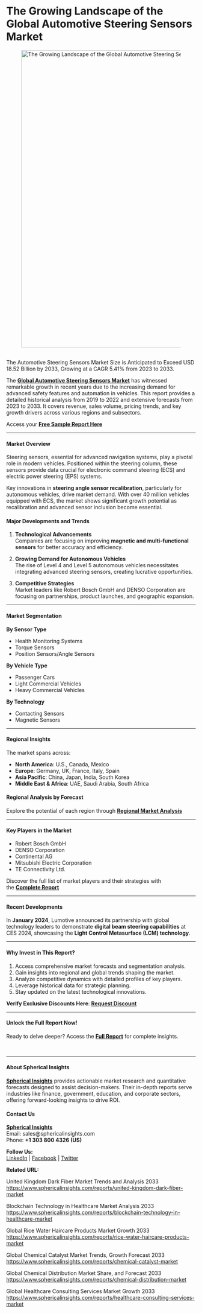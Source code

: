 <h1>The Growing Landscape of the Global Automotive Steering Sensors Market</h1>
<figure class="content-body__image"><img class="lazyload" src="https://fortunetelleroracle.com/upload/media/posts/2025-01/10/the-growing-landscape-of-the-global-automotive-steering-sensors-market_1736491948-b.jpg" alt="The Growing Landscape of the Global Automotive Steering Sensors Market" width="788" data-src="https://fortunetelleroracle.com/upload/media/posts/2025-01/10/the-growing-landscape-of-the-global-automotive-steering-sensors-market_1736491948-b.jpg" /></figure>
<div>&nbsp;</div>
<div class="content-body__description">The Automotive Steering Sensors Market Size is Anticipated to Exceed USD 18.52 Billion by 2033, Growing at a CAGR 5.41% from 2023 to 2033.</div>
<div class="content-body__detail">
<section id="section_0" class="entry fr-view">
<p>The&nbsp;<strong><a href="https://www.sphericalinsights.com/reports/automotive-steering-sensors-market" target="_blank" rel="noopener">Global Automotive Steering Sensors Market</a></strong>&nbsp;has witnessed remarkable growth in recent years due to the increasing demand for advanced safety features and automation in vehicles. This report provides a detailed historical analysis from 2019 to 2022 and extensive forecasts from 2023 to 2033. It covers revenue, sales volume, pricing trends, and key growth drivers across various regions and subsectors.</p>
<p>Access your&nbsp;<strong><a href="https://www.sphericalinsights.com/request-sample/5542" target="_blank" rel="noopener">Free Sample Report Here</a></strong></p>
<hr />
<h4><strong>Market Overview</strong></h4>
<p>Steering sensors, essential for advanced navigation systems, play a pivotal role in modern vehicles. Positioned within the steering column, these sensors provide data crucial for electronic command steering (ECS) and electric power steering (EPS) systems.</p>
<p>Key innovations in&nbsp;<strong>steering angle sensor recalibration</strong>, particularly for autonomous vehicles, drive market demand. With over 40 million vehicles equipped with ECS, the market shows significant growth potential as recalibration and advanced sensor inclusion become essential.</p>
<h4><strong>Major Developments and Trends</strong></h4>
<ol>
<li>
<p><strong>Technological Advancements</strong><br />Companies are focusing on improving&nbsp;<strong>magnetic and multi-functional sensors</strong>&nbsp;for better accuracy and efficiency.</p>
</li>
<li>
<p><strong>Growing Demand for Autonomous Vehicles</strong><br />The rise of Level 4 and Level 5 autonomous vehicles necessitates integrating advanced steering sensors, creating lucrative opportunities.</p>
</li>
<li>
<p><strong>Competitive Strategies</strong><br />Market leaders like Robert Bosch GmbH and DENSO Corporation are focusing on partnerships, product launches, and geographic expansion.</p>
</li>
</ol>
<hr />
<h4><strong>Market Segmentation</strong></h4>
<p><strong>By Sensor Type</strong></p>
<ul>
<li>Health Monitoring Systems</li>
<li>Torque Sensors</li>
<li>Position Sensors/Angle Sensors</li>
</ul>
<p><strong>By Vehicle Type</strong></p>
<ul>
<li>Passenger Cars</li>
<li>Light Commercial Vehicles</li>
<li>Heavy Commercial Vehicles</li>
</ul>
<p><strong>By Technology</strong></p>
<ul>
<li>Contacting Sensors</li>
<li>Magnetic Sensors</li>
</ul>
<hr />
<h4><strong>Regional Insights</strong></h4>
<p>The market spans across:</p>
<ul>
<li><strong>North America</strong>: U.S., Canada, Mexico</li>
<li><strong>Europe</strong>: Germany, UK, France, Italy, Spain</li>
<li><strong>Asia Pacific</strong>: China, Japan, India, South Korea</li>
<li><strong>Middle East &amp; Africa</strong>: UAE, Saudi Arabia, South Africa</li>
</ul>
<h4><strong>Regional Analysis by Forecast</strong></h4>
<p>Explore the potential of each region through&nbsp;<strong><a href="https://www.sphericalinsights.com/reports/automotive-steering-sensors-market" target="_blank" rel="noopener">Regional Market Analysis</a></strong></p>
<hr />
<h4><strong>Key Players in the Market</strong></h4>
<ul>
<li>Robert Bosch GmbH</li>
<li>DENSO Corporation</li>
<li>Continental AG</li>
<li>Mitsubishi Electric Corporation</li>
<li>TE Connectivity Ltd.</li>
</ul>
<p>Discover the full list of market players and their strategies with the&nbsp;<strong><a href="https://www.sphericalinsights.com/reports/automotive-steering-sensors-market" target="_blank" rel="noopener">Complete Report</a></strong></p>
<hr />
<h4><strong>Recent Developments</strong></h4>
<p>In&nbsp;<strong>January 2024</strong>, Lumotive announced its partnership with global technology leaders to demonstrate&nbsp;<strong>digital beam steering capabilities</strong>&nbsp;at CES 2024, showcasing the&nbsp;<strong>Light Control Metasurface (LCM) technology</strong>.</p>
<hr />
<h4><strong>Why Invest in This Report?</strong></h4>
<ol>
<li>Access comprehensive market forecasts and segmentation analysis.</li>
<li>Gain insights into regional and global trends shaping the market.</li>
<li>Analyze competitive dynamics with detailed profiles of key players.</li>
<li>Leverage historical data for strategic planning.</li>
<li>Stay updated on the latest technological innovations.</li>
</ol>
<p><strong>Verify Exclusive Discounts Here</strong>:&nbsp;<strong><a href="https://www.sphericalinsights.com/request-discount/5542" target="_blank" rel="noopener">Request Discount</a></strong></p>
<hr />
<h4><strong>Unlock the Full Report Now!</strong></h4>
<p>Ready to delve deeper? Access the&nbsp;<strong><a href="https://www.sphericalinsights.com/reports/automotive-steering-sensors-market" target="_blank" rel="noopener">Full Report</a></strong>&nbsp;for complete insights.</p>
<p>&nbsp;</p>
<hr />
<h4>About Spherical Insights</h4>
<p><strong><a href="https://www.sphericalinsights.com/" target="_blank" rel="noopener">Spherical Insights</a></strong>&nbsp;provides actionable market research and quantitative forecasts designed to assist decision-makers. Their in-depth reports serve industries like finance, government, education, and corporate sectors, offering forward-looking insights to drive ROI.</p>
<h4>Contact Us</h4>
<p><strong><a href="https://www.sphericalinsights.com/" target="_blank" rel="noopener">Spherical Insights</a></strong><br />Email:&nbsp;<a rel="noopener">sales@sphericalinsights.com</a><br />Phone:&nbsp;<strong>+1 303 800 4326 (US)</strong></p>
<p><strong>Follow Us:</strong><br /><a href="https://www.linkedin.com/company/spherical-insight/"><u>LinkedIn</u></a>&nbsp;|&nbsp;<a href="https://www.facebook.com/sphericalinsights22"><u>Facebook</u></a>&nbsp;|&nbsp;<a href="https://twitter.com/SInsights_US"><u>Twitter</u></a></p>
<p><strong>Related URL:</strong></p>
<p>United Kingdom Dark Fiber Market Trends and Analysis 2033<br /><a href="https://www.sphericalinsights.com/reports/united-kingdom-dark-fiber-market">https://www.sphericalinsights.com/reports/united-kingdom-dark-fiber-market</a>&nbsp;</p>
<p>Blockchain Technology in Healthcare Market Analysis 2033<br /><a href="https://www.sphericalinsights.com/reports/blockchain-technology-in-healthcare-market">https://www.sphericalinsights.com/reports/blockchain-technology-in-healthcare-market</a>&nbsp;</p>
<p>Global Rice Water Haircare Products Market Growth 2033<br /><a href="https://www.sphericalinsights.com/reports/rice-water-haircare-products-market">https://www.sphericalinsights.com/reports/rice-water-haircare-products-market</a>&nbsp;</p>
<p>Global Chemical Catalyst Market Trends, Growth Forecast 2033<br /><a href="https://www.sphericalinsights.com/reports/chemical-catalyst-market">https://www.sphericalinsights.com/reports/chemical-catalyst-market</a>&nbsp;</p>
<p>Global Chemical Distribution Market Share, and Forecast 2033<br /><a href="https://www.sphericalinsights.com/reports/chemical-distribution-market">https://www.sphericalinsights.com/reports/chemical-distribution-market</a>&nbsp;</p>
<p>Global Healthcare Consulting Services Market Growth 2033<br /><a href="https://www.sphericalinsights.com/reports/healthcare-consulting-services-market">https://www.sphericalinsights.com/reports/healthcare-consulting-services-market</a>&nbsp;</p>
</section>
</div>
<p>&nbsp;</p>
